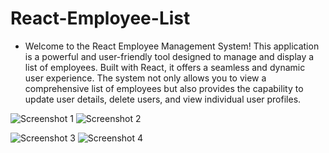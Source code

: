# React-Employee-List

* Welcome to the React Employee Management System! This application is a powerful and user-friendly tool designed to manage and display a list of employees. Built with React, it offers a seamless and dynamic user experience. The system not only allows you to view a  comprehensive list of employees but also provides the capability to update user details, delete users, and view individual user profiles.


![Screenshot 1](https://github.com/americanoame/React-Employee-List/assets/77306236/8366a4ad-c520-400a-9944-65a694082ec5)
![Screenshot 2](https://github.com/americanoame/React-Employee-List/assets/77306236/e87c0e1c-931f-45a9-9461-45af65b76575)

![Screenshot 3]((https://github.com/americanoame/React-Employee-List/assets/77306236/fd51e7ab-a97d-4e03-bee0-9395137d2bad))
![Screenshot 4](https://github.com/americanoame/React-Employee-List/assets/77306236/5a92ac78-98b3-4b38-ae78-67feaf95ad77)

